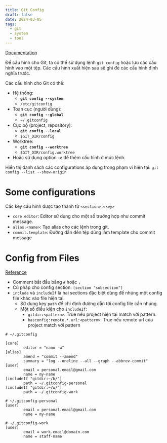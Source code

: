 ```yaml
---
title: Git Config
draft: false
date: 2024-03-05
tags:
  - git
  - system
  - tool
---
```


[Documentation](https://git-scm.com/docs/git-config)

Để cấu hình cho Git, ta có thể sử dụng lệnh `git config` hoặc lưu các cấu hình vào một tệp. Các cấu hình xuất hiện sau sẽ ghi đè các cấu hình định nghĩa trước.

Các cấu hình cho Git có thể:
- Hệ thống: 
	- **`git config --system`**
	- `/etc/gitconfig`
- Toàn cục (người dùng):
	- **`git config --global`**
	- `~/.gitconfig`
- Cục bộ (project, repository):
	- **`git config --local`**
	- `$GIT_DIR/config`
- Worktree:
	- **`git config --worktree`**
	- `$GIT_DIR/config.worktree`
- Hoặc sử dụng option **`-c`** để thêm cấu hình ở mức lệnh.

Hiển thị danh sách các configurations áp dụng trong phạm vi hiện tại: `git config --list --show-origin`

# Some configurations

Các key cấu hình được tạo thành từ `<section>.<key>`

- `core.editor`: Editor sử dụng cho một số trường hợp như commit message.
- `alias.<name>`: Tạo alias cho các lệnh trong git.
- `commit.template`: Đường dẫn đến tệp dùng làm template cho commit message

# Config from Files
[Reference](https://git-scm.com/docs/git-config#_syntax)

- Comment bắt đầu bằng `#` hoặc `;`
- Cú pháp cho config section: `[section "subsection"]`
- `include` và `includeIf` là hai sections đặc biệt dùng để nhúng một config file khác vào file hiện tại.
	- Sử dụng key `path` để chỉ định đường dẫn tới config file cần nhúng.
	- Một số điều kiện cho `includeIf`:
		- `gitdir:<pattern>`: True nếu project hiện tại match với pattern.
		- `hasconfig:remote.*.url:<pattern>`: True nếu remote url của project match với pattern

```
# ~/.gitconfig

[core]
        editor = "nano -w"
[alias]
        amend = "commit --amend"
        summary = "log --oneline --all --graph --abbrev-commit"
[user]
        email = personal.email@gmail.com
        name = my-name
[includeIf "gitdir:~/b/"]
		path = ~/.gitconfig-personal
[includeIf "gitdir:~/w/"]
		path = ~/.gitconfig-work

# ~/.gitconfig-personal
[user]
        email = personal.email@gmail.com
        name = my-name

# ~/.gitconfig-work
[user]
        email = work.email@domain.com
        name = staff-name
```

